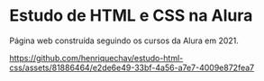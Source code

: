 # Estudo de HTML e CSS na Alura

Página web construída seguindo os cursos da Alura em 2021.

https://github.com/henriquechav/estudo-html-css/assets/81886464/e2de6e49-33bf-4a56-a7e7-4009e872fea7
